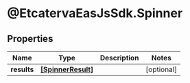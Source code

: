 # @EtcatervaEasJsSdk.Spinner

## Properties
Name | Type | Description | Notes
------------ | ------------- | ------------- | -------------
**results** | [**[SpinnerResult]**](SpinnerResult.md) |  | [optional] 


